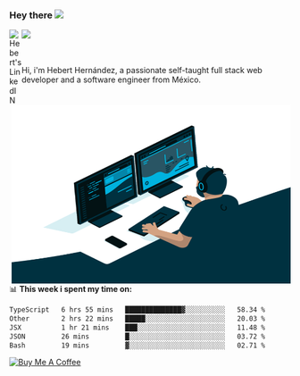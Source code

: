 ### Hey there <img src="https://media.giphy.com/media/hvRJCLFzcasrR4ia7z/giphy.gif" width="25px">
<a href="https://www.linkedin.com/in/evertcode/" target="_blank">
  <img align="left" alt="Hebert's LinkedIN" width="22px" src="https://raw.githubusercontent.com/peterthehan/peterthehan/master/assets/linkedin.svg" />
</a>

![](https://visitor-badge.glitch.me/badge?page_id=evertcode.evertcode)

<br />

Hi, i'm Hebert Hernández, a passionate self-taught full stack web developer and a software engineer from México.

<img align="right" alt="GIF" src="https://github.com/evertcode/evertcode/blob/master/code.gif?raw=true" width="500" height="320" />

📊 **This week i spent my time on:**

<!--START_SECTION:waka-->
```text
TypeScript   6 hrs 55 mins   ██████████████▓░░░░░░░░░░   58.34 % 
Other        2 hrs 22 mins   █████░░░░░░░░░░░░░░░░░░░░   20.03 % 
JSX          1 hr 21 mins    ███░░░░░░░░░░░░░░░░░░░░░░   11.48 % 
JSON         26 mins         █░░░░░░░░░░░░░░░░░░░░░░░░   03.72 % 
Bash         19 mins         ▓░░░░░░░░░░░░░░░░░░░░░░░░   02.71 % 
```
<!--END_SECTION:waka-->

<a href="https://www.buymeacoffee.com/evertcode" target="_blank"><img src="https://cdn.buymeacoffee.com/buttons/v2/default-red.png" alt="Buy Me A Coffee" width="150" ></a>

